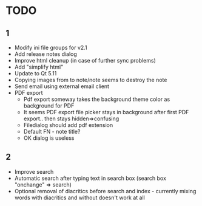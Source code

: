 # TODO
## 1
* Modify ini file groups for v2.1
* Add release notes dialog
* Improve html cleanup (in case of further sync problems)
* Add "simplify html"  
* Update to Qt 5.11 
* Copying images from to note/note seems to destroy the note
* Send email using external email client
* PDF export
    * Pdf export someway takes the background theme color as background for PDF
    * It seems PDF export file picker stays in background after first PDF export.. then stays hidden=>confusing
    * Filedialog should add pdf extension
    * Default FN - note title?
    * OK dialog is useless

## 2
* Improve search 
* Automatic search after typing text in search box (search box "onchange" => search)
* Optional removal of diacritics before search and index - currently mixing words with 
  diacritics and without doesn't work at all 
  
